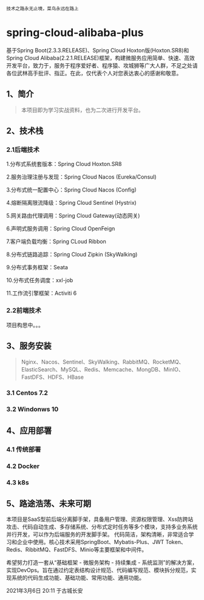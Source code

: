 `技术之路永无止境，菜鸟永远在路上`

# spring-cloud-alibaba-plus
基于Spring Boot(2.3.3.RELEASE)、Spring Cloud Hoxton版(Hoxton.SR8)和 Spring Cloud Alibaba(2.2.1.RELEASE)框架，构建微服务应用简单、快速、高效开发平台，致力于，服务于程序爱好者、程序猿、攻城狮等广大人群，不足之处请各位武林高手批评、指正。在此，仅代表个人对您表达衷心的感谢和敬意。

## 1、简介
> 本项目即为学习实战资料，也为二次进行开发平台。
## 2、技术栈
### 2.1后端技术
1.分布式系统套版本：Spring Cloud Hoxton.SR8

2.服务治理注册与发现：Spring Cloud Nacos (Eureka/Consul)

3.分布式统一配置中心：Spring Cloud Nacos (Config)

4.熔断隔离限流降级：Spring Cloud Sentinel (Hystrix)

5.网关路由代理调用：Spring Cloud Gateway(动态网关)

6.声明式服务调用：Spring Cloud OpenFeign

7.客户端负载均衡：Spring CLoud Ribbon

8.分布式链路追踪：Spring Cloud Zipkin (SkyWalking)

9.分布式事务框架：Seata

10.分布式任务调度：xxl-job

11.工作流引擎框架：Activiti 6 

### 2.2前端技术
项目构思中。。。

## 3、服务安装
> Nginx、Nacos、Sentinel、SkyWalking、RabbitMQ、RocketMQ、ElasticSearch、MySQL、Redis、Memcache、MongDB、MinIO、FastDFS、HDFS、HBase
### 3.1 Centos 7.2

### 3.2 Windonws 10

## 4、应用部署
### 4.1 传统部署
### 4.2 Docker
### 4.3 k8s

## 5、路途浩荡、未来可期
本项目是SaaS型前后端分离脚手架，具备用户管理、资源权限管理、Xss防跨站攻击、代码自动生成、多存储系统、分布式定时任务等多个模块，支持多业务系统并行开发，可以作为后端服务的开发脚手架。 代码简洁，架构清晰，非常适合学习和企业中使用。核心技术采用SpringBoot、Mybatis-Plus、JWT Token、Redis、RibbitMQ、FastDFS、Minio等主要框架和中间件。

希望努力打造一套从“基础框架 - 微服务架构 - 持续集成 - 系统监测”的解决方案，实现DevOps。旨在通过约定表结构设计规范、代码编写规范、模块拆分规范，实现系统的代码生成功能、基础功能、常用功能、通用功能。

2021年3月6日 20:11 于古城长安
